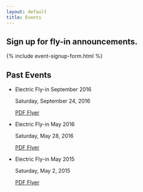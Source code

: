 ```yaml
---
layout: default
title: Events
---
```

## Sign up for fly-in announcements.

{% include event-signup-form.html %}

## Past Events

- Electric Fly-in September 2016

    Saturday, September 24, 2016

    [PDF Flyer](/events/bsrcc-electric-fly-in-2016-08.pdf)

- Electric Fly-in May 2016

    Saturday, May 28, 2016

    [PDF Flyer](/events/bsrcc-electric-fly-in-2016.pdf)

- Electric Fly-in May 2015

    Saturday, May 2, 2015

    [PDF Flyer](/events/bsrcc-electric-fly-in-2015.pdf)
